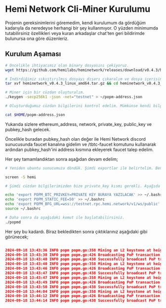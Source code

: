 
# Hemi Network Cli-Miner Kurulumu

Projenin gereksinimlerini göremedim, kendi kurulumum da gördüğüm kadarıyla da neredeyse herhangi bir şey kullanmıyor. O yüzden minimumda tutabilirsiniz özellikleri veya kuran arkadaşlar chat'ten geri bildirimde bulunursa ona göre düzenleriz.



## Kurulum Aşaması

```bash
# Öncelikle ihtiyacımız olan binary dosyasını çekiyoruz.
wget https://github.com/hemilabs/heminetwork/releases/download/v0.4.3/heminetwork_v0.4.3_linux_amd64.tar.gz

# İndirdiğimiz sıkıştırılmış dosyayı dışarı çıkaralım ve dosya içerisine girelim.
tar xvf heminetwork_v0.4.3_linux_amd64.tar.gz && cd heminetwork_v0.4.3_linux_amd64

# Miner için bir cüzdan oluşturalım.
./keygen -secp256k1 -json -net="testnet" > ~/popm-address.json

# Oluşturduğumuz cüzdan bilgilerini kontrol edelim. Mümkünse kendi bilgisayarınıza kaydedebilirsiniz.

cat $HOME/popm-address.json
```

Yukarıda sizlere ethereum_address, network, private_key, public_key ve pubkey_hash gelecek. 

Öncelikle buradan pubkey_hash olan değer ile Hemi Network discord sunucusunda faucet kanalına gidelim ve /tbtc-faucet komutunu kullanarak ardından pubkey_hash'ini address kısmına ekleyerek faucet talep edelim.

Her şey tamamlandıktan sonra aşağıdan devam edelim;

```bash
# Yeniden ubuntu sunucumuza döndük. Şimdi exportlar ile belirtelim. Ben export değerlerini kalıcı ayarlayacağım. Fakat öncelikle bir screen açalım;

screen -S hemi

# Şimdi cüzdan bilgilerimizden bize private_key kısmı gerekli. Aşağıda değiştirip uygulayın.

echo 'export POPM_BTC_PRIVKEY=PRIVATE KEY BURAYA YAZILACAK' >> ~/.bashrc
echo 'export POPM_STATIC_FEE=50' >> ~/.bashrc
echo 'export POPM_BFG_URL=wss://testnet.rpc.hemi.network/v1/ws/public' >> ~/.bashrc
source ~/.bashrc

# Daha sonra da aşağıdaki komut ile başlatabilirsiniz.
./popmd


```

Her şey bu kadardı. Biraz bekledikten sonra çıktıklarınız aşağıdaki gibi görünecek;

```json

2024-09-18 13:43:36 INFO popm popm.go:358 Mining an L2 keystone at height 1546325...
2024-09-18 13:43:38 INFO popm popm.go:426 Broadcasting PoP transaction to Bitcoin testnet3...
2024-09-18 13:43:40 INFO popm popm.go:438 Successfully broadcast PoP transaction to Bitcoin testnet3 with TX hash f2ca40b9cac97b264836541d60d392cad3c3711f8dad07d6cc042fe3ba6676b6
2024-09-18 13:43:40 INFO popm popm.go:358 Mining an L2 keystone at height 1546300...
2024-09-18 13:43:46 INFO popm popm.go:426 Broadcasting PoP transaction to Bitcoin testnet3...
2024-09-18 13:43:47 INFO popm popm.go:438 Successfully broadcast PoP transaction to Bitcoin testnet3 with TX hash c35d6a72d9e867631ea0cc76dca4281cb2e5695ed2f7a0f732362319a34d500b
2024-09-18 13:43:47 INFO popm popm.go:358 Mining an L2 keystone at height 1546275...
2024-09-18 13:43:49 INFO popm popm.go:426 Broadcasting PoP transaction to Bitcoin testnet3...
2024-09-18 13:43:50 INFO popm popm.go:438 Successfully broadcast PoP transaction to Bitcoin testnet3 with TX hash 7e0bffe54c78e8fa0e97a59be8174334dcf83674b7fb25ba4ee4f25b829cae87
2024-09-18 13:44:04 INFO popm popm.go:358 Mining an L2 keystone at height 1546350...
2024-09-18 13:44:12 INFO popm popm.go:426 Broadcasting PoP transaction to Bitcoin testnet3...
2024-09-18 13:44:14 INFO popm popm.go:438 Successfully broadcast PoP transaction to Bitcoin testnet3 with TX hash 0fa8e483f4f7cffcd358bc1c673055b7a97513349dd8a8b344278a2fb7bccc9a
```
